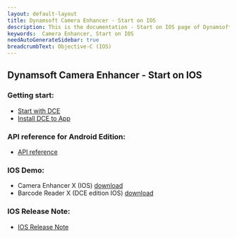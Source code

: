 ```yaml
---
layout: default-layout
title: Dynamsoft Camera Enhancer - Start on IOS
description: This is the documentation - Start on IOS page of Dynamsoft Camera Enhancer.
keywords:  Camera Enhancer, Start on IOS
needAutoGenerateSidebar: true
breadcrumbText: Objective-C (IOS)
---
```


## Dynamsoft Camera Enhancer - Start on IOS
### Getting start:
- [Start with DCE](guide/guide.md)
- [Install DCE to App](guide/old-user-guide.md)
### API reference for Android Edition:
- [API reference](api/api.md)
### IOS Demo:
- Camera Enhancer X (IOS) [download]()
- Barcode Reader X (DCE edition IOS) [download]()
### IOS Release Note:
- [IOS Release Note](release-note.md)